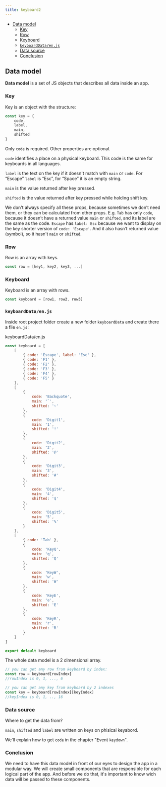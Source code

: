 ```yaml
---
title: keyboard2
---
```


- [Data model](#data-model)
  - [Key](#key)
  - [Row](#row)
  - [Keyboard](#keyboard)
  - [`keyboardData/en.js`](#keyboarddataenjs)
  - [Data source](#data-source)
  - [Conclusion](#conclusion)

## Data model

**Data model** is a set of JS objects that describes all data inside an app.

### Key

Key is an object with the structure:

```javascript
const key = {
	code,
	label,
	main,
	shifted
}
```

Only `code` is required. Other properties are optional.

`code` identifies a place on a physical keyboard. This code is the same for keyboards in all languages.

`label` is the text on the key if it doesn't match with `main` or `code`. For “Escape” `label` is “Esc”, for “Space” it is an empty string.

`main` is the value returned after key pressed.

`shifted` is the value returned after key pressed while holding shift key.

We don't always specify all these props, because sometimes we don’t need them, or they can be calculated from other props. E.g. `Tab` has only `code`, because it doesn’t have a returned value `main` or `shifted`, and its label are the same as the code. `Escape` has `label: Esc` because we want to display on the key shorter version of `code: 'Escape'`. And it also hasn’t returned value (symbol), so it hasn't `main` or `shifted`.

### Row

Row is an array with keys.

```javascript
const row = [key1, key2, key3, ...]
```

### Keyboard

Keyboard is an array with rows.

```javascript
const keyboard = [row1, row2, row3]
```

### `keyboardData/en.js`

Inside root project folder create a new folder `keyboardData` and create there a file `en.js`:

keyboardData/en.js

```javascript
const keyboard = [
	[
		{ code: 'Escape', label: 'Esc' },
		{ code: 'F1' },
		{ code: 'F2' },
		{ code: 'F3' },
		{ code: 'F4' },
		{ code: 'F5' }
	],
	[
		{
			code: 'Backquote',
			main: '`',
			shifted: '~'
		},
		{
			code: 'Digit1',
			main: '1',
			shifted: '!'
		},
		{
			code: 'Digit2',
			main: '2',
			shifted: '@'
		},
		{
			code: 'Digit3',
			main: '3',
			shifted: '#'
		},
		{
			code: 'Digit4',
			main: '4',
			shifted: '$'
		},
		{
			code: 'Digit5',
			main: '5',
			shifted: '%'
		}
	],
	[
		{ code: 'Tab' },
		{
			code: 'KeyQ',
			main: 'q',
			shifted: 'Q'
		},
		{
			code: 'KeyW',
			main: 'w',
			shifted: 'W'
		},
		{
			code: 'KeyE',
			main: 'e',
			shifted: 'E'
		},
		{
			code: 'KeyR',
			main: 'r',
			shifted: 'R'
		}
	]
]

export default keyboard
```

The whole data model is a 2 dimensional array.

```javascript
// you can get any row from keyboard by index:
const row = keyboard[rowIndex]
//rowIndex is 0, 1, ..., 6

// you can get any key from keyboard by 2 indexes
const key = keyboard[rowIndex][keyIndex]
//keyIndex is 0, 1, .., 16
```

### Data source

Where to get the data from?

`main`, `shifted` and `label` are written on keys on phisical keyabord.

We'll explain how to get `code` in the chapter "Event `keydown`".

### Conclusion

We need to have this data model in front of our eyes to design the app in a modular way. We will create small components that are responsible for each logical part of the app. And before we do that, it's important to know wich data will be passed to these components.
